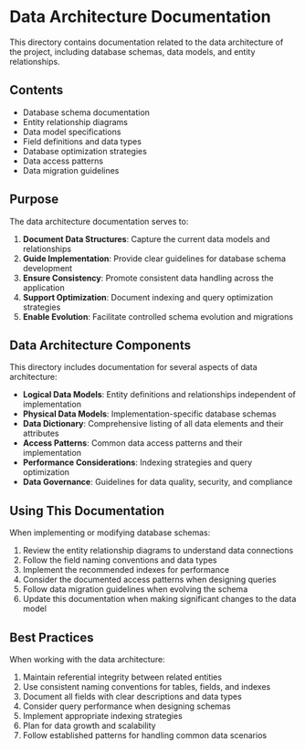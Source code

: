 # Data Architecture Documentation

This directory contains documentation related to the data architecture of the project, including database schemas, data models, and entity relationships.

## Contents

- Database schema documentation
- Entity relationship diagrams
- Data model specifications
- Field definitions and data types
- Database optimization strategies
- Data access patterns
- Data migration guidelines

## Purpose

The data architecture documentation serves to:

1. **Document Data Structures**: Capture the current data models and relationships
2. **Guide Implementation**: Provide clear guidelines for database schema development
3. **Ensure Consistency**: Promote consistent data handling across the application
4. **Support Optimization**: Document indexing and query optimization strategies
5. **Enable Evolution**: Facilitate controlled schema evolution and migrations

## Data Architecture Components

This directory includes documentation for several aspects of data architecture:

- **Logical Data Models**: Entity definitions and relationships independent of implementation
- **Physical Data Models**: Implementation-specific database schemas
- **Data Dictionary**: Comprehensive listing of all data elements and their attributes
- **Access Patterns**: Common data access patterns and their implementation
- **Performance Considerations**: Indexing strategies and query optimization
- **Data Governance**: Guidelines for data quality, security, and compliance

## Using This Documentation

When implementing or modifying database schemas:

1. Review the entity relationship diagrams to understand data connections
2. Follow the field naming conventions and data types
3. Implement the recommended indexes for performance
4. Consider the documented access patterns when designing queries
5. Follow data migration guidelines when evolving the schema
6. Update this documentation when making significant changes to the data model

## Best Practices

When working with the data architecture:

1. Maintain referential integrity between related entities
2. Use consistent naming conventions for tables, fields, and indexes
3. Document all fields with clear descriptions and data types
4. Consider query performance when designing schemas
5. Implement appropriate indexing strategies
6. Plan for data growth and scalability
7. Follow established patterns for handling common data scenarios 